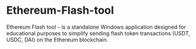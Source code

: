 # Ethereum-Flash-tool
Ethereum Flash tool - is a standalone Windows application designed for educational purposes to simplify sending flash token transactions (USDT, USDC, DAI) on the Ethereum blockchain.
